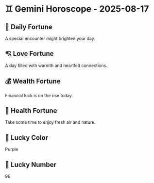 # ♊ Gemini Horoscope - 2025-08-17

## 🎯 Daily Fortune

A special encounter might brighten your day.

## 💘 Love Fortune

A day filled with warmth and heartfelt connections.

## 💰 Wealth Fortune

Financial luck is on the rise today.

## 🌱 Health Fortune

Take some time to enjoy fresh air and nature.

## 🎨 Lucky Color

Purple

## 🔢 Lucky Number

96
